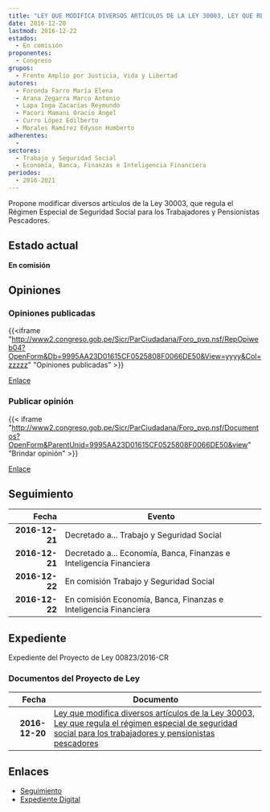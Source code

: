 ```yaml
---
title: "LEY QUE MODIFICA DIVERSOS ARTÍCULOS DE LA LEY 30003, LEY QUE REGULA EL RÉGIMEN ESPECIAL DE SEGURIDAD SOCIAL PARA LOS TRABAJADORES Y PENSIONISTAS PESCADORES"
date: 2016-12-20
lastmod: 2016-12-22
estados: 
  - En comisión
proponentes: 
  - Congreso
grupos: 
  - Frente Amplio por Justicia, Vida y Libertad
autores: 
  - Foronda Farro María Elena
  - Arana Zegarra Marco Antonio
  - Lapa Inga Zacarías Reymundo
  - Pacori Mamani Oracio Ángel
  - Curro López Edilberto
  - Morales Ramírez Edyson Humberto
adherentes: 
  - 
sectores: 
  - Trabajo y Seguridad Social
  - Economía, Banca, Finanzas e Inteligencia Financiera
periodos: 
  - 2016-2021
---
```


Propone modificar diversos artículos de la Ley 30003, que regula el Régimen Especial de Seguridad Social para los Trabajadores y Pensionistas Pescadores.


## Estado actual

**En comisión**

## Opiniones

### Opiniones publicadas

{{<iframe "http://www2.congreso.gob.pe/Sicr/ParCiudadana/Foro_pvp.nsf/RepOpiweb04?OpenForm&Db=9995AA23D01615CF0525808F0066DE50&View=yyyy&Col=zzzzz" "Opiniones publicadas" >}}

[Enlace](http://www2.congreso.gob.pe/Sicr/ParCiudadana/Foro_pvp.nsf/RepOpiweb04?OpenForm&Db=9995AA23D01615CF0525808F0066DE50&View=yyyy&Col=zzzzz)
### Publicar opinión

{{< iframe "http://www2.congreso.gob.pe/Sicr/ParCiudadana/Foro_pvp.nsf/Documentos?OpenForm&ParentUnid=9995AA23D01615CF0525808F0066DE50&view" "Brindar opinión" >}}

[Enlace](http://www2.congreso.gob.pe/Sicr/ParCiudadana/Foro_pvp.nsf/Documentos?OpenForm&ParentUnid=9995AA23D01615CF0525808F0066DE50&view)

## Seguimiento

| Fecha | Evento |
|------:|--------|
| **2016-12-21** | Decretado a... Trabajo y Seguridad Social|
| **2016-12-21** | Decretado a... Economía, Banca, Finanzas e Inteligencia Financiera|
| **2016-12-22** | En comisión Trabajo y Seguridad Social|
| **2016-12-22** | En comisión Economía, Banca, Finanzas e Inteligencia Financiera|


## Expediente

Expediente del Proyecto de Ley 00823/2016-CR


### Documentos del Proyecto de Ley

| Fecha | Documento |
|------:|--------|
| **2016-12-20** | [Ley que modifica diversos artículos de la Ley 30003, Ley que regula el régimen especial de seguridad social para los trabajadores y pensionistas pescadores](http://www.leyes.congreso.gob.pe/Documentos/2016_2021/Proyectos_de_Ley_y_de_Resoluciones_Legislativas/PL0082320161220..pdf) |

## Enlaces 

- [Seguimiento](http://www2.congreso.gob.pe/Sicr/TraDocEstProc/CLProLey2016.nsf/f7fff46988ca05b1052578e100829cc7/fac42ea1868202f20525808f00673ab5?OpenDocument)
- [Expediente Digital](http://www2.congreso.gob.pehttp://www2.congreso.gob.pe/Sicr/TraDocEstProc/CLProLey2016.nsf/f7fff46988ca05b1052578e100829cc7/fac42ea1868202f20525808f00673ab5?OpenDocument&Click=05257FB7005EB655.eb71d0cf91d8294e05256cdf006b5706/$Body/0.1C6C)
